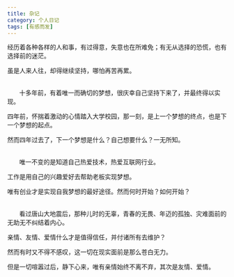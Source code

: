 ```yaml
---
title: 杂记
category: 个人日记
tags: [有感而发]
---
```


经历着各种各样的人和事，有过得意，失意也在所难免；有无从选择的恐慌，也有选择前的迷茫。

虽是人来人往，却得继续坚持，哪怕再苦再累。

<br>&nbsp;&nbsp;&nbsp;&nbsp;&nbsp;&nbsp;
十多年前，有着唯一而确切的梦想，很庆幸自己坚持下来了，并最终得以实现。

四年前，怀揣着激动的心情踏入大学校园，那一刻，是上一个梦想的终点，也是下一个梦想的起点。

然而四年过去了，下一个梦想是什么？自己想要什么？一无所知。

<br>&nbsp;&nbsp;&nbsp;&nbsp;&nbsp;&nbsp;
唯一不变的是知道自己热爱技术，热爱互联网行业。

工作是用自己的兴趣爱好去帮助老板实现梦想。

唯有创业才是实现自我梦想的最好途径。然而何时开始？如何开始？

<br>&nbsp;&nbsp;&nbsp;&nbsp;&nbsp;&nbsp;
看过唐山大地震后，那种儿时的无辜，青春的无畏、年迈的孤独、灾难面前的无助无不纠结着内心。

亲情、友情、爱情什么才是值得信任，并付诸所有去维护？

然而有时又不得不感叹，这一切在现实面前是那么苍白无力。

但是一切喧嚣过后，静下心来，唯有亲情始终不离不弃，其次是友情、爱情。
